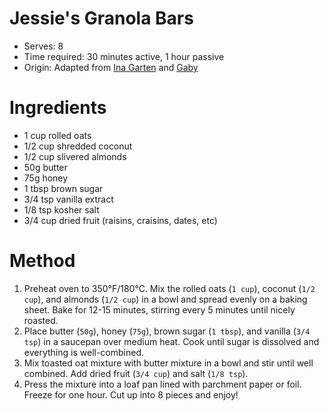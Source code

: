 # Jessie's Granola Bars
* Serves: 8
* Time required: 30 minutes active, 1 hour passive
* Origin: Adapted from [Ina Garten](https://www.foodnetwork.com/recipes/ina-garten/homemade-granola-bars-recipe-1948524) and [Gaby](https://whatsgabycooking.com/homemade-granola-bars/)

# Ingredients
* 1 cup rolled oats
* 1/2 cup shredded coconut
* 1/2 cup slivered almonds
* 50g butter
* 75g honey
* 1 tbsp brown sugar
* 3/4 tsp vanilla extract
* 1/8 tsp kosher salt
* 3/4 cup dried fruit (raisins, craisins, dates, etc)

# Method
1. Preheat oven to 350°F/180°C. Mix the rolled oats (`1 cup`), coconut (`1/2 cup`), and almonds (`1/2 cup`) in a bowl and spread evenly on a baking sheet. Bake for 12-15 minutes, stirring every 5 minutes until nicely roasted.
1. Place butter (`50g`), honey (`75g`), brown sugar (`1 tbsp`), and vanilla (`3/4 tsp`) in a saucepan over medium heat. Cook until sugar is dissolved and everything is well-combined.
1. Mix toasted oat mixture with butter mixture in a bowl and stir until well combined. Add dried fruit (`3/4 cup`) and salt (`1/8 tsp`).
1. Press the mixture into a loaf pan lined with parchment paper or foil. Freeze for one hour. Cut up into 8 pieces and enjoy!
